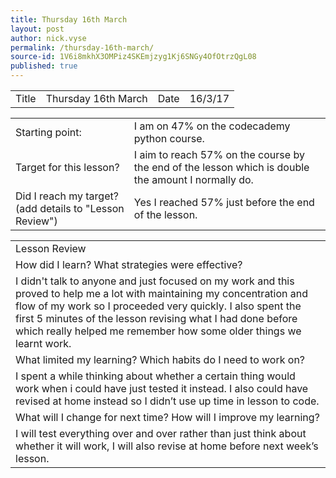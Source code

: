 ```yaml
---
title: Thursday 16th March
layout: post
author: nick.vyse
permalink: /thursday-16th-march/
source-id: 1V6i8mkhX3OMPiz4SKEmjzyg1Kj6SNGy4OfOtrzQgL08
published: true
---
```

<table>
  <tr>
    <td>Title</td>
    <td>Thursday 16th March</td>
    <td>Date</td>
    <td>16/3/17</td>
  </tr>
</table>


<table>
  <tr>
    <td>Starting point:</td>
    <td>I am on 47% on the codecademy python course.</td>
  </tr>
  <tr>
    <td>Target for this lesson?</td>
    <td>I aim to reach 57% on the course by the end of the lesson which is double the amount I normally do.</td>
  </tr>
  <tr>
    <td>Did I reach my target? 
(add details to "Lesson Review")</td>
    <td>Yes I reached 57% just before the end of the lesson.</td>
  </tr>
</table>


<table>
  <tr>
    <td>Lesson Review</td>
  </tr>
  <tr>
    <td>How did I learn? What strategies were effective? </td>
  </tr>
  <tr>
    <td>I didn't talk to anyone and just focused on my work and this proved to help me a lot with maintaining my concentration and flow of my work so I proceeded very quickly. I also spent the first 5 minutes of the lesson revising what I had done before which really helped me remember how some older things we learnt work.</td>
  </tr>
  <tr>
    <td>What limited my learning? Which habits do I need to work on? </td>
  </tr>
  <tr>
    <td>I spent a while thinking about whether a certain thing would work when i could have just tested it instead. I also could have revised at home instead so I didn’t use up time in lesson to code.</td>
  </tr>
  <tr>
    <td>What will I change for next time? How will I improve my learning?</td>
  </tr>
  <tr>
    <td>I will test everything over and over rather than just think about whether it will work, I will also revise at home before next week’s lesson.</td>
  </tr>
</table>



